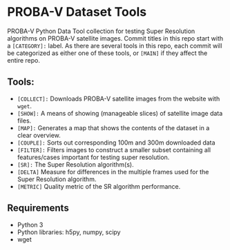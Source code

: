 # PROBA-V Dataset Tools
PROBA-V Python Data Tool collection for testing Super Resolution algorithms on PROBA-V satellite images. Commit titles in this repo start with a `[CATEGORY]:` label. As there are several tools in this repo, each commit will be categorized as either one of these tools, or `[MAIN]` if they affect the entire repo.

## Tools:
- `[COLLECT]:` Downloads PROBA-V satellite images from the website with `wget`.
- `[SHOW]:` A means of showing (manageable slices) of satellite image data files.
- `[MAP]:` Generates a map that shows the contents of the dataset in a clear overview.
- `[COUPLE]:` Sorts out corresponding 100m and 300m downloaded data
- `[FILTER]:` Filters images to construct a smaller subset containing all features/cases important for testing super resolution.
- `[SR]:` The Super Resolution algorithm(s).
- `[DELTA]` Measure for differences in the multiple frames used for the Super Resolution algorithm.
- `[METRIC]` Quality metric of the SR algorithm performance.

## Requirements
- Python 3
- Python libraries: h5py, numpy, scipy
- wget
